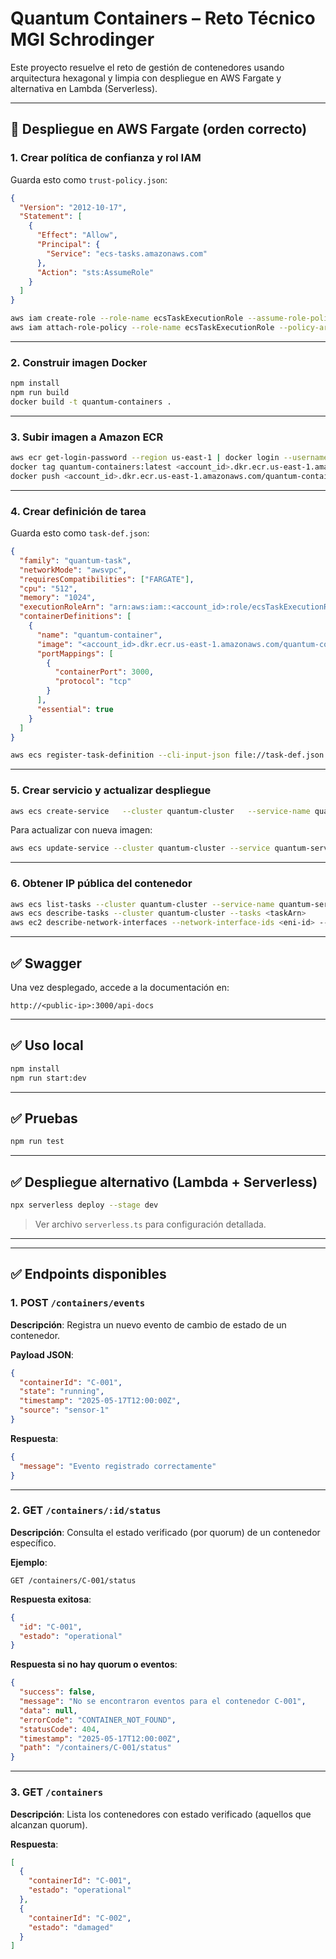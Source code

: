 # Quantum Containers – Reto Técnico MGI Schrodinger

Este proyecto resuelve el reto de gestión de contenedores usando arquitectura hexagonal y limpia con despliegue en AWS Fargate y alternativa en Lambda (Serverless).

---

## 🚀 Despliegue en AWS Fargate (orden correcto)

### 1. Crear política de confianza y rol IAM

Guarda esto como `trust-policy.json`:

```json
{
  "Version": "2012-10-17",
  "Statement": [
    {
      "Effect": "Allow",
      "Principal": {
        "Service": "ecs-tasks.amazonaws.com"
      },
      "Action": "sts:AssumeRole"
    }
  ]
}
```

```bash
aws iam create-role --role-name ecsTaskExecutionRole --assume-role-policy-document file://trust-policy.json
aws iam attach-role-policy --role-name ecsTaskExecutionRole --policy-arn arn:aws:iam::aws:policy/service-role/AmazonECSTaskExecutionRolePolicy
```

---

### 2. Construir imagen Docker

```bash
npm install
npm run build
docker build -t quantum-containers .
```

---

### 3. Subir imagen a Amazon ECR

```bash
aws ecr get-login-password --region us-east-1 | docker login --username AWS --password-stdin <account_id>.dkr.ecr.us-east-1.amazonaws.com
docker tag quantum-containers:latest <account_id>.dkr.ecr.us-east-1.amazonaws.com/quantum-containers:latest
docker push <account_id>.dkr.ecr.us-east-1.amazonaws.com/quantum-containers:latest
```

---

### 4. Crear definición de tarea

Guarda esto como `task-def.json`:

```json
{
  "family": "quantum-task",
  "networkMode": "awsvpc",
  "requiresCompatibilities": ["FARGATE"],
  "cpu": "512",
  "memory": "1024",
  "executionRoleArn": "arn:aws:iam::<account_id>:role/ecsTaskExecutionRole",
  "containerDefinitions": [
    {
      "name": "quantum-container",
      "image": "<account_id>.dkr.ecr.us-east-1.amazonaws.com/quantum-containers:latest",
      "portMappings": [
        {
          "containerPort": 3000,
          "protocol": "tcp"
        }
      ],
      "essential": true
    }
  ]
}
```

```bash
aws ecs register-task-definition --cli-input-json file://task-def.json
```

---

### 5. Crear servicio y actualizar despliegue

```bash
aws ecs create-service   --cluster quantum-cluster   --service-name quantum-service   --task-definition quantum-task   --desired-count 1   --launch-type FARGATE   --network-configuration "awsvpcConfiguration={subnets=[subnet-abc],securityGroups=[sg-abc],assignPublicIp=ENABLED}"
```

Para actualizar con nueva imagen:

```bash
aws ecs update-service --cluster quantum-cluster --service quantum-service --force-new-deployment
```

---

### 6. Obtener IP pública del contenedor

```bash
aws ecs list-tasks --cluster quantum-cluster --service-name quantum-service --desired-status RUNNING
aws ecs describe-tasks --cluster quantum-cluster --tasks <taskArn>
aws ec2 describe-network-interfaces --network-interface-ids <eni-id> --query "NetworkInterfaces[0].Association.PublicIp" --output text
```

---

## ✅ Swagger

Una vez desplegado, accede a la documentación en:

```
http://<public-ip>:3000/api-docs
```

---

## ✅ Uso local

```bash
npm install
npm run start:dev
```

---

## ✅ Pruebas

```bash
npm run test
```

---

## ✅ Despliegue alternativo (Lambda + Serverless)

```bash
npx serverless deploy --stage dev
```

> Ver archivo `serverless.ts` para configuración detallada.

---
---

## ✅ Endpoints disponibles

### 1. POST `/containers/events`

**Descripción**: Registra un nuevo evento de cambio de estado de un contenedor.

**Payload JSON**:
```json
{
  "containerId": "C-001",
  "state": "running",
  "timestamp": "2025-05-17T12:00:00Z",
  "source": "sensor-1"
}
```

**Respuesta**:
```json
{
  "message": "Evento registrado correctamente"
}
```

---

### 2. GET `/containers/:id/status`

**Descripción**: Consulta el estado verificado (por quorum) de un contenedor específico.

**Ejemplo**:
```
GET /containers/C-001/status
```

**Respuesta exitosa**:
```json
{
  "id": "C-001",
  "estado": "operational"
}
```

**Respuesta si no hay quorum o eventos**:
```json
{
  "success": false,
  "message": "No se encontraron eventos para el contenedor C-001",
  "data": null,
  "errorCode": "CONTAINER_NOT_FOUND",
  "statusCode": 404,
  "timestamp": "2025-05-17T12:00:00Z",
  "path": "/containers/C-001/status"
}
```

---

### 3. GET `/containers`

**Descripción**: Lista los contenedores con estado verificado (aquellos que alcanzan quorum).

**Respuesta**:
```json
[
  {
    "containerId": "C-001",
    "estado": "operational"
  },
  {
    "containerId": "C-002",
    "estado": "damaged"
  }
]
```